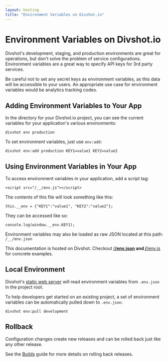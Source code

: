 ```yaml
---
layout: hosting
title: "Environment Variables on Divshot.io"
---
```


# Environment Variables on Divshot.io

<p class="lead">Divshot's development, staging, and production environments are great for operations, but don't solve the problem of service configurations. Environment variables are a great way to specify API keys for 3rd party services.</p>

Be careful not to set any secret keys as environment variables, as this data will be accessible
to your users. An appropriate use case for environment variables would be analytics tracking codes.

## Adding Environment Variables to Your App

In the directory for your Divshot.io project, you can see the current variables for your application's
various environments:

    divshot env production
    
To set environment variables, just use `env:add`:

    divshot env:add production KEY1=value1 KEY2=value2

## Using Environment Variables in Your App

To access environment variables in your application, add a script tag:

```
<script src="/__/env.js"></script>
```

The contents of this file will look something like this:

```
this.__env = {"KEY1":"value1", "KEY2":"value2"};
```

They can be accessed like so:

```  
console.log(window.__env.KEY1);
```

Environment variables may also be loaded as raw JSON located at this path: `/__/env.json`

This documentation is hosted on Divshot. Checkout <a href="/__/env.json">/__/env.json</a> and <a href="/__/env.js">/__/env.js</a> for concrete examples.

## Local Environment

Divshot's [static web server](/guides/local-dev) will read environment variables from `.env.json` in the project root.

To help developers get started on an existing project, a set of environment variables can be 
automatically pulled down to `.env.json`:

```
divshot env:pull development
```

## Rollback

Configuration changes create new releases and can be rolled back just like any other release.

See the [Builds](/guides/builds) guide for more details on rolling back releases.
